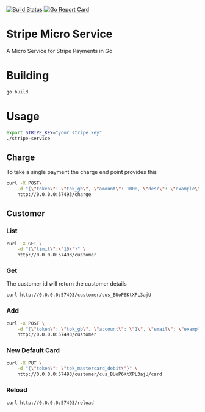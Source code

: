 [![Build Status](https://travis-ci.org/roundpartner/stripe-service.svg?branch=master)](https://travis-ci.org/roundpartner/stripe-service)
[![Go Report Card](https://goreportcard.com/badge/github.com/roundpartner/stripe-service)](https://goreportcard.com/report/github.com/roundpartner/stripe-service)
# Stripe Micro Service
A Micro Service for Stripe Payments in Go

# Building
```bash
go build
```

# Usage
```bash
export STRIPE_KEY="your stripe key"
./stripe-service
```
## Charge
To take a single payment the charge end point provides this
```bash
curl -X POST\
    -d "{\"token\": \"tok_gb\", \"amount\": 1000, \"desc\": \"example\"}" \
    http://0.0.0.0:57493/charge
```
## Customer
### List
```bash
curl -X GET \
    -d "{\"limit\":\"10\"}" \
    http://0.0.0.0:57493/customer
```
### Get
The customer id will return the customer details
```bash
curl http://0.0.0.0:57493/customer/cus_BUoP6KtXPL3ajU
```
### Add
```bash
curl -X POST \
    -d "{\"token\": \"tok_gb\", \"account\": \"1\", \"email\": \"example@mailinator.com\", \"desc\": \"Added by go test\"}" \
    http://0.0.0.0:57493/customer
```
### New Default Card
```bash
curl -X PUT \
    -d "{\"token\": \"tok_mastercard_debit\"}" \
    http://0.0.0.0:57493/customer/cus_BUoP6KtXPL3ajU/card
```
### Reload
```bash
curl http://0.0.0.0:57493/reload
```
